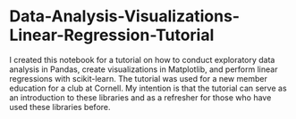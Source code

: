 # Data-Analysis-Visualizations-Linear-Regression-Tutorial

I created this notebook for a tutorial on how to conduct exploratory data analysis in Pandas, create visualizations in Matplotlib, and perform linear regressions with scikit-learn. The tutorial was used for a new member education for a club at Cornell. My intention is that the tutorial can serve as an introduction to these libraries and as a refresher for those who have used these libraries before.
